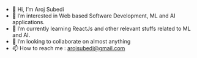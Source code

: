 - 👋 Hi, I’m Aroj Subedi
- 👀 I’m interested in Web based Software Development, ML and AI applications.
- 🌱 I’m currently learning ReactJs and other relevant stuffs related to ML and AI.
- 💞️ I’m looking to collaborate on almost anything
- 📫 How to reach me : arojsubedi@gmail.com

<!---
arojsubedi/arojsubedi is a ✨ special ✨ repository because its `README.md` (this file) appears on your GitHub profile.
You can click the Preview link to take a look at your changes.
--->
